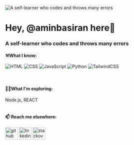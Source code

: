 ![A self-learner who codes and throws many errors](https://pbs.twimg.com/profile_banners/923529004052652032/1659092924/1500x500)

# Hey, @aminbasiran here👋
### A self-learner who codes and throws many errors

#### ⚒️What I know:
<div display="flex">
  <img src="https://img.shields.io/badge/HTML-orange?style=for-the-badge&logo=html5&logoColor=%2361DAFB" alt="HTML"/>
  <img src="https://img.shields.io/badge/CSS3-blue?style=for-the-badge&logo=css3&logoColor=white" alt="CSS"/>
  <img src="https://img.shields.io/badge/Javascript-yellow?style=for-the-badge&logo=javascript&logoColor=white" alt="JavaScript"/>
  <img src="https://img.shields.io/badge/Python-blueviolet.svg?style=for-the-badge&logo=python&logoColor=white" alt="Python"/>
  <img src="https://img.shields.io/badge/TailwindCSS-blue?style=for-the-badge&logo=tailwindcss&logoColor=white" alt="TailwindCSS"/>
</div>
<br><br>

#### 👨‍💻What I'm exploring: <br>
 Node.js, REACT
 <br><br>
 
 #### 📫 Reach me elsewhere:



[<img src='https://cdn.jsdelivr.net/npm/simple-icons@3.0.1/icons/github.svg' alt='github' height='40'>](https://github.com/aminbasiran)  [<img src='https://cdn.jsdelivr.net/npm/simple-icons@3.0.1/icons/linkedin.svg' alt='linkedin' height='40'>](https://linkedin.com/in/muhammadamin6151/)  [<img src='https://cdn.jsdelivr.net/npm/simple-icons@3.0.1/icons/stackoverflow.svg' alt='stackoverflow' height='40'>](https://stackoverflow.com/users/19825187/aminbasiran)  

